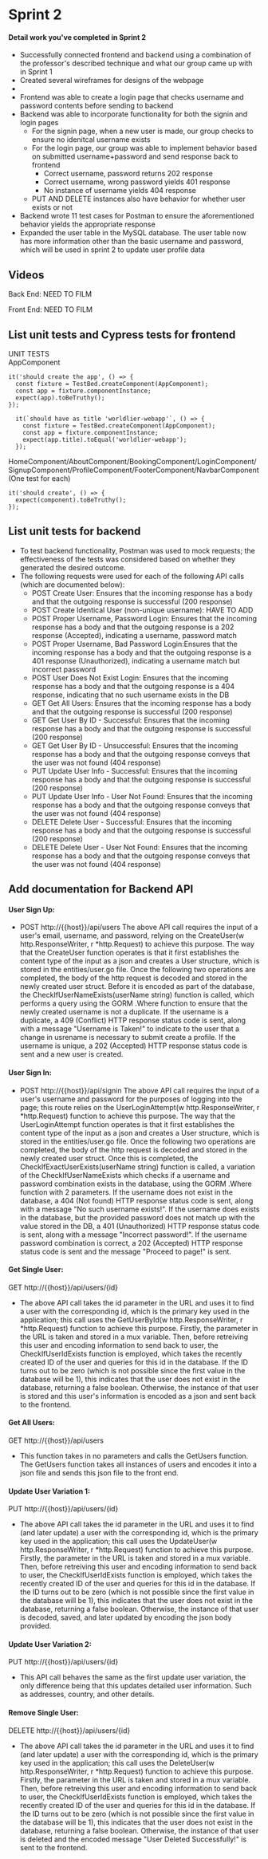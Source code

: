# Sprint 2

#### Detail work you've completed in Sprint 2

- Successfully connected frontend and backend using a combination of the professor's described technique and what our group came up with in Sprint 1
- Created several wireframes for designs of the webpage
-
- Frontend was able to create a login page that checks username and password contents before sending to backend
- Backend was able to incorporate functionality for both the signin and login pages
  - For the signin page, when a new user is made, our group checks to ensure no idenitcal username exists
  - For the login page, our group was able to implement behavior based on submitted username+password and send response back to frontend
    - Correct username, password returns 202 response
    - Correct username, wrong password yields 401 response
    - No instance of username yields 404 response
  - PUT AND DELETE instances also have behavior for whether user exists or not
- Backend wrote 11 test cases for Postman to ensure the aforementioned behavior yields the appropriate response
- Expanded the user table in the MySQL database. The user table now has more information other than the basic username and password, which will be used in sprint 2 to update user profile data

## Videos

Back End:
NEED TO FILM

Front End:
NEED TO FILM

## List unit tests and Cypress tests for frontend

UNIT TESTS  
AppComponent
  ```
  it('should create the app', () => {
    const fixture = TestBed.createComponent(AppComponent);
    const app = fixture.componentInstance;
    expect(app).toBeTruthy();
  });
  ```
```
  it(`should have as title 'worldlier-webapp'`, () => {
    const fixture = TestBed.createComponent(AppComponent);
    const app = fixture.componentInstance;
    expect(app.title).toEqual('worldlier-webapp');
  });
  ```
  HomeComponent/AboutComponent/BookingComponent/LoginComponent/SignupComponent/ProfileComponent/FooterComponent/NavbarComponent (One test for each)
  ```
  it('should create', () => {
    expect(component).toBeTruthy();
  });
```

## List unit tests for backend

- To test backend functionality, Postman was used to mock requests; the effectiveness of the tests was considered based on whether they generated the desired outcome.
- The following requests were used for each of the following API calls (which are documented below):
  - POST Create User: Ensures that the incoming response has a body and that the outgoing response is successful (200 response)
  - POST Create Identical User (non-unique username): HAVE TO ADD
  - POST Proper Username, Password Login: Ensures that the incoming response has a body and that the outgoing response is a 202 response (Accepted), indicating a username, password match
  - POST Proper Username, Bad Password Login:Ensures that the incoming response has a body and that the outgoing response is a 401 response (Unauthorized), indicating a username match but incorrect password
  - POST User Does Not Exist Login: Ensures that the incoming response has a body and that the outgoing response is a 404 response, indicating that no such username exists in the DB
  - GET Get All Users: Ensures that the incoming response has a body and that the outgoing response is successful (200 response)
  - GET Get User By ID - Successful: Ensures that the incoming response has a body and that the outgoing response is successful (200 response)
  - GET Get User By ID - Unsuccessful: Ensures that the incoming response has a body and that the outgoing response conveys that the user was not found (404 response)
  - PUT Update User Info - Successful: Ensures that the incoming response has a body and that the outgoing response is successful (200 response)
  - PUT Update User Info - User Not Found: Ensures that the incoming response has a body and that the outgoing response conveys that the user was not found (404 response)
  - DELETE Delete User - Successful: Ensures that the incoming response has a body and that the outgoing response is successful (200 response)
  - DELETE Delete User - User Not Found: Ensures that the incoming response has a body and that the outgoing response conveys that the user was not found (404 response)

## Add documentation for Backend API

#### User Sign Up:

- POST http://{{host}}/api/users
  The above API call requires the input of a user's email, username, and password, relying on the CreateUser(w http.ResponseWriter, r \*http.Request) to achieve this purpose. The way that the CreateUser function operates is that it first establishes the content type of the input as a json and creates a User structure, which is stored in the entities/user.go file. Once the following two operations are completed, the body of the http request is decoded and stored in the newly created user struct. Before it is encoded as part of the database, the CheckIfUserNameExists(userName string) function is called, which performs a query using the GORM .Where function to ensure that the newly created username is not a duplicate. If the username is a duplicate, a 409 (Conflict) HTTP response status code is sent, along with a message "Username is Taken!" to indicate to the user that a change in usrename is necessary to submit create a profile. If the username is unique, a 202 (Accepted) HTTP response status code is sent and a new user is created.

#### User Sign In:

- POST http://{{host}}/api/signin
  The above API call requires the input of a user's username and password for the purposes of logging into the page; this route relies on the UserLoginAttempt(w http.ResponseWriter, r \*http.Request) function to achieve this purpose. The way that the UserLoginAttempt function operates is that it first establishes the content type of the input as a json and creates a User structure, which is stored in the entities/user.go file. Once the following two operations are completed, the body of the http request is decoded and stored in the newly created user struct. Once this is completed, the CheckIfExactUserExists(userName string) function is called, a variation of the CheckIfUserNameExists which checks if a username and password combination exists in the database, using the GORM .Where function with 2 parameters. If the username does not exist in the database, a 404 (Not found) HTTP response status code is sent, along with a message "No such username exists!". If the username does exists in the database, but the provided password does not match up with the value stored in the DB, a 401 (Unauthorized) HTTP response status code is sent, along with a message "Incorrect password!". If the username password combination is correct, a 202 (Accepted) HTTP response status code is sent and the message "Proceed to page!" is sent.

#### Get Single User:

GET http://{{host}}/api/users/{id}

- The above API call takes the id parameter in the URL and uses it to find a user with the corresponding id, which is the primary key used in the application; this call uses the GetUserById(w http.ResponseWriter, r \*http.Request) function to achieve this purpose. Firstly, the parameter in the URL is taken and stored in a mux variable. Then, before retreiving this user and encoding information to send back to user, the CheckIfUserIdExists function is employed, which takes the recently created ID of the user and queries for this id in the database. If the ID turns out to be zero (which is not possible since the first value in the database will be 1), this indicates that the user does not exist in the database, returning a false boolean. Otherwise, the instance of that user is stored and this user's information is encoded as a json and sent back to the frontend.

#### Get All Users:

GET http://{{host}}/api/users

- This function takes in no parameters and calls the GetUsers function. The GetUsers function takes all instances of users and encodes it into a json file and sends this json file to the front end.

#### Update User Variation 1:

PUT http://{{host}}/api/users/{id}

- The above API call takes the id parameter in the URL and uses it to find (and later update) a user with the corresponding id, which is the primary key used in the application; this call uses the UpdateUser(w http.ResponseWriter, r \*http.Request) function to achieve this purpose. Firstly, the parameter in the URL is taken and stored in a mux variable. Then, before retreiving this user and encoding information to send back to user, the CheckIfUserIdExists function is employed, which takes the recently created ID of the user and queries for this id in the database. If the ID turns out to be zero (which is not possible since the first value in the database will be 1), this indicates that the user does not exist in the database, returning a false boolean. Otherwise, the instance of that user is decoded, saved, and later updated by encoding the json body provided.

#### Update User Variation 2:

PUT http://{{host}}/api/users/{id}

- This API call behaves the same as the first update user variation, the only difference being that this updates detailed user information. Such as addresses, country, and other details.

#### Remove Single User:

DELETE http://{{host}}/api/users/{id}

- The above API call takes the id parameter in the URL and uses it to find (and later update) a user with the corresponding id, which is the primary key used in the application; this call uses the DeleteUser(w http.ResponseWriter, r \*http.Request) function to achieve this purpose. Firstly, the parameter in the URL is taken and stored in a mux variable. Then, before retreiving this user and encoding information to send back to user, the CheckIfUserIdExists function is employed, which takes the recently created ID of the user and queries for this id in the database. If the ID turns out to be zero (which is not possible since the first value in the database will be 1), this indicates that the user does not exist in the database, returning a false boolean. Otherwise, the instance of that user is deleted and the encoded message "User Deleted Successfully!" is sent to the frontend.
